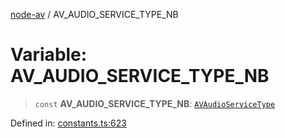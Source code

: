 [node-av](../globals.md) / AV\_AUDIO\_SERVICE\_TYPE\_NB

# Variable: AV\_AUDIO\_SERVICE\_TYPE\_NB

> `const` **AV\_AUDIO\_SERVICE\_TYPE\_NB**: [`AVAudioServiceType`](../type-aliases/AVAudioServiceType.md)

Defined in: [constants.ts:623](https://github.com/seydx/av/blob/f8631fc881b394300b1479f511d55cf1c370a87f/src/constants/constants.ts#L623)

